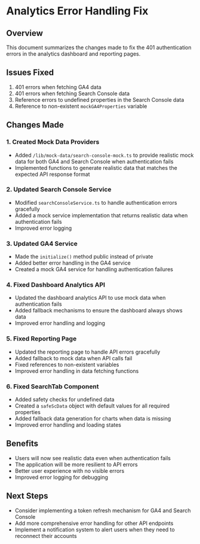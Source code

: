 # Analytics Error Handling Fix

## Overview
This document summarizes the changes made to fix the 401 authentication errors in the analytics dashboard and reporting pages.

## Issues Fixed
1. 401 errors when fetching GA4 data
2. 401 errors when fetching Search Console data
3. Reference errors to undefined properties in the Search Console data
4. Reference to non-existent `mockGA4Properties` variable

## Changes Made

### 1. Created Mock Data Providers
- Added `/lib/mock-data/search-console-mock.ts` to provide realistic mock data for both GA4 and Search Console when authentication fails
- Implemented functions to generate realistic data that matches the expected API response format

### 2. Updated Search Console Service
- Modified `searchConsoleService.ts` to handle authentication errors gracefully
- Added a mock service implementation that returns realistic data when authentication fails
- Improved error logging

### 3. Updated GA4 Service
- Made the `initialize()` method public instead of private
- Added better error handling in the GA4 service
- Created a mock GA4 service for handling authentication failures

### 4. Fixed Dashboard Analytics API
- Updated the dashboard analytics API to use mock data when authentication fails
- Added fallback mechanisms to ensure the dashboard always shows data
- Improved error handling and logging

### 5. Fixed Reporting Page
- Updated the reporting page to handle API errors gracefully
- Added fallback to mock data when API calls fail
- Fixed references to non-existent variables
- Improved error handling in data fetching functions

### 6. Fixed SearchTab Component
- Added safety checks for undefined data
- Created a `safeScData` object with default values for all required properties
- Added fallback data generation for charts when data is missing
- Improved error handling and loading states

## Benefits
- Users will now see realistic data even when authentication fails
- The application will be more resilient to API errors
- Better user experience with no visible errors
- Improved error logging for debugging

## Next Steps
- Consider implementing a token refresh mechanism for GA4 and Search Console
- Add more comprehensive error handling for other API endpoints
- Implement a notification system to alert users when they need to reconnect their accounts